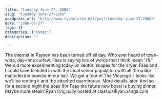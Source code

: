 ```yaml
---
title: "Tuesday June 27, 2006"
slug: "tuesday-june-27-2006"
wordpress_url: "http://www.ryanclarke.net/post/tuesday-june-27-2006/"
date: "2006-06-27"
tags: []
categories: ["Xanga"]
description: ""

---
```


The internet in Payson has been turned off all day. Who ever heard of town-wide, day-time curfew.
Faas is saying lots of words that I think mean "Hi."
We did more experimenting today on venturi shapes for the dryer. Faas and I could have blended in with the local senior population with all the white maltodextrin powder in our hair.
We got a tour of The Vicarage. I looks like we'll be renting it and the attached guardhouse. More details later.
And so for a second night the boss (for Faas the future new boss) is buying dinner. Maybe more steak?
Ryan
Originally posted at classicalRyan.xanga.com
